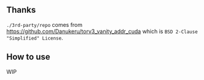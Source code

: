 ## Thanks
`./3rd-party/repo` comes from https://github.com/Danukeru/torv3_vanity_addr_cuda which is `BSD 2-Clause "Simplified" License`.

## How to use
WIP